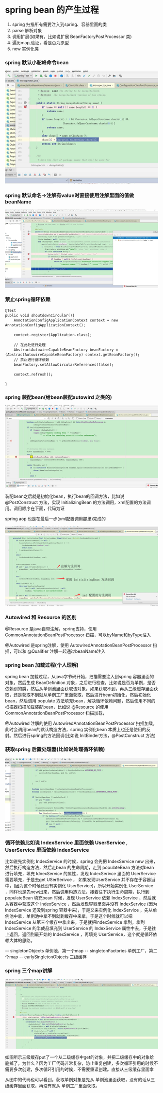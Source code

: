 # spring bean 的产生过程

1.  spring 扫描所有需要注入到spring、容器里面的类
2.  parse 解析对象
3.  调用扩展(如果有，比如说扩展 BeanFactoryPostProcessor 类)
4.  遍历map,验证，看是否为原型
5.  new 实例化类

### spring 默认小驼峰命令bean
![x](../images/spring-tf.jpg)

### spring 默认命名->注解有value时直接使用注解里面的值做beanName
![x](../images/spring-tf-02.jpg)

### 禁止spring循环依赖

    @Test
    public void shoutdownCircular(){
        AnnotationConfigApplicationContext context = new AnnotationConfigApplicationContext();

        context.register(Application.class);

        // 在此处进行处理
        AbstractAutowireCapableBeanFactory beanFactory = (AbstractAutowireCapableBeanFactory) context.getBeanFactory();
        // 禁止进行循环依赖
        beanFactory.setAllowCircularReferences(false);

        context.refresh();

    }

### spring 装配bean(给bean装配autowird 之类的)
![x](../images/spring-03.jpg)

装配bean之后就是初始化bean，执行bean的回调方法，比如说 @PostConstruct 方法，实现 InitializingBean  的方法调用，xml配置的方法调用。调用顺序在下面，代码为证

spring aop 也是在最后一步(xml配置调用那里)完成的

![x](../images/spring-07.jpg)

### Autowired 和 Resource 的区别

@Resource 是java自带注解，spring支持，使用 CommonAnnotationBeanPostProcessor 扫描，可以byName和byType注入

@Autowired 是spring注解，使用 AutowiredAnnotationBeanPostProcessor 扫描，可以和 @Qualifier 注解一起通过beanName注入

### spring bean 加载过程(个人理解)
spring bean 加载过程，从java字节码开始，扫描需要注入到spring 容器里面的对象，然后生成 BeanDefinition 对象，之后进行检查，比如说是否为单例，是否依赖别的类，然后从单例池里面获取该对象，如果获取不到，再从三级缓存里面获取，还是获取不到就从单例工厂里面获取，然后进行bean初始化，然后初始化bean，然后调用 populate 方法填充bean，解决循环依赖问题，然后使用不同的扫描器扫描加载装配bean，比如说 @Resource 的使用 CommonAnnotationBeanPostProcessor 扫描加载，


@Autowired 注解的使用 AutowiredAnnotationBeanPostProcessor 扫描加载，此时会调用bean的默认构造方法，spring 实例化bean 本质上也还是使用的反射。然后进行spring的方法回调(比如说 InitBinder方法，@PostConstruct 方法)

### 获取spring 后置处理器(比如说处理循环依赖)

![x](../images/spring-04.jpg)

### 循环依赖比如说 IndexService 里面依赖 UserService , UserService 里面依赖 IndexService

比如说先实例化 IndexService 的时候，spring 会先把 IndexService new 出来，然后执行构造方法，然后走bean 的生命周期，走到 populateBean 方法对bean进行填充，填充 IdnexService 的属性，发现 IndexSerivce 里面的 UserService 需要填充，于是去get USerSerivce ， 如果发现UserService 并不存在于容器当中，(因为这个时候还没有实例化 UserService)，所以开始实例化 UserService ，同样也是先new出来，然后调用构造方法，接着往下执行生命周期，执行到 populateBean 填充bean 时候，发现 UserService 依赖 IndexService ，然后就从容器中获取这个 IndexService ，然后发现容器里面并没有 IndexService (因为 IndexService 还没到spring 容器中来)，于是又来实例化 IndexService ，先从单例池中拿，单例池中拿不到就到缓存中来拿，于是这个时候就可以把 IndexService 从第三个缓存中拿出来，于是就把IndexService 拿到，拿到IndexService 的半成品填充到 UserService 的 IndexService 属性中去，于是往上返回，返回到最开始的 IndexService ，再填充 UserService，这个就是循环依赖大体的思路。


-- singletonObjects 单例池，第一个map
-- singletonFactories 单例工厂，第二个map
-- earlySingletonObjects 三级缓存

### spring 三个map讲解

![x](../images/spring-06.jpg)

如图所示三级缓存put了一个从二级缓存中get的对象，并把二级缓存中的对象给删掉了，为什么？因为工厂代码非常复杂，防止重复创建，多次循环引用的时候不需要多次创建，多次循环引用的时候，不需要重读创建。直接从三级缓存里面拿

从图中的代码也可以看到，获取单例对象是先从 单例池里面获取，没有的话从三级缓存里面获取，再没有就从 单例工厂里面获取。